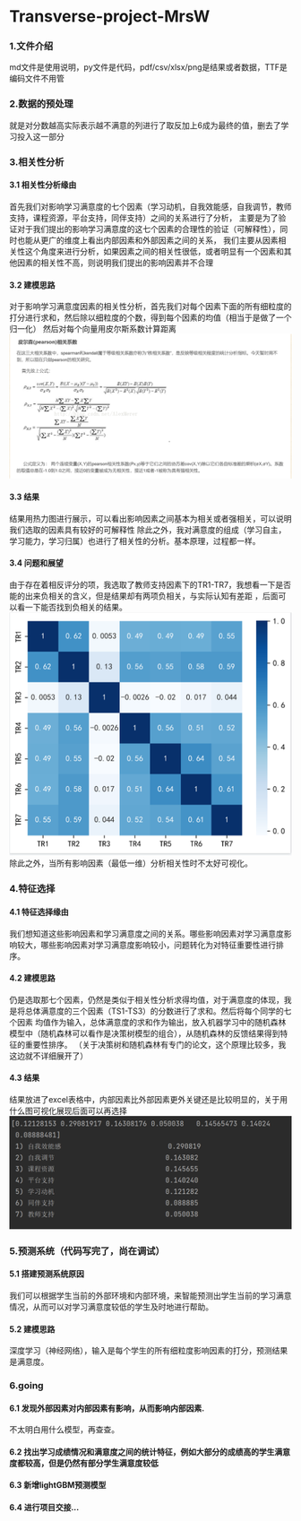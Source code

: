 # Transverse-project-MrsW

### 1.文件介绍
md文件是使用说明，py文件是代码，pdf/csv/xlsx/png是结果或者数据，TTF是编码文件不用管

### 2.数据的预处理
就是对分数越高实际表示越不满意的列进行了取反加上6成为最终的值，删去了学习投入这一部分

### 3.相关性分析
#### 3.1 相关性分析缘由
首先我们对影响学习满意度的七个因素（学习动机，自我效能感，自我调节，教师支持，课程资源，平台支持，同伴支持）之间的关系进行了分析，
主要是为了验证对于我们提出的影响学习满意度的这七个因素的合理性的验证（可解释性），同时也能从更广的维度上看出内部因素和外部因素之间的关系，
我们主要从因素相关性这个角度来进行分析，如果因素之间的相关性很低，或者明显有一个因素和其他因素的相关性不高，则说明我们提出的影响因素并不合理
#### 3.2 建模思路
对于影响学习满意度因素的相关性分析，首先我们对每个因素下面的所有细粒度的打分进行求和，然后除以细粒度的个数，得到每个因素的均值（相当于是做了一个归一化）
然后对每个向量用皮尔斯系数计算距离
![img_1.png](img_1.png)
#### 3.3 结果
结果用热力图进行展示，可以看出影响因素之间基本为相关或者强相关，可以说明我们选取的因素具有较好的可解释性
除此之外，我对满意度的组成（学习自主，学习能力，学习归属）也进行了相关性的分析。基本原理，过程都一样。
#### 3.4 问题和展望
由于存在着相反评分的项，我选取了教师支持因素下的TR1-TR7，我想看一下是否能的出来负相关的含义，但是结果却有两项负相关，与实际认知有差距
，后面可以看一下能否找到负相关的结果。
![img.png](img.png)
除此之外，当所有影响因素（最低一维）分析相关性时不太好可视化。


### 4.特征选择
#### 4.1 特征选择缘由
我们想知道这些影响因素和学习满意度之间的关系。哪些影响因素对学习满意度影响较大，哪些影响因素对学习满意度影响较小，问题转化为对特征重要性进行排序。
#### 4.2 建模思路
仍是选取那七个因素，仍然是类似于相关性分析求得均值，对于满意度的体现，我是将总体满意度的三个因素（TS1-TS3）的分数进行了求和。然后将每个同学的七个因素
均值作为输入，总体满意度的求和作为输出，放入机器学习中的随机森林模型中（随机森林可以看作是决策树模型的组合），从随机森林的反馈结果得到特征的重要性排序。
（关于决策树和随机森林有专门的论文，这个原理比较多，我这边就不详细展开了）
#### 4.3 结果
结果放进了excel表格中，内部因素比外部因素更外关键还是比较明显的，关于用什么图可视化展现后面可以再选择
![img_2.png](img_2.png)

### 5.预测系统（代码写完了，尚在调试）
#### 5.1 搭建预测系统原因
我们可以根据学生当前的外部环境和内部环境，来智能预测出学生当前的学习满意情况，从而可以对学习满意度较低的学生及时地进行帮助。
#### 5.2 建模思路
深度学习（神经网络），输入是每个学生的所有细粒度影响因素的打分，预测结果是满意度。

### 6.going
#### 6.1 发现外部因素对内部因素有影响，从而影响内部因素.
不太明白用什么模型，再查查。
#### 6.2 找出学习成绩情况和满意度之间的统计特征，例如大部分的成绩高的学生满意度都较高，但是仍然有部分学生满意度较低
#### 6.3 新增lightGBM预测模型
#### 6.4 进行项目交接...


